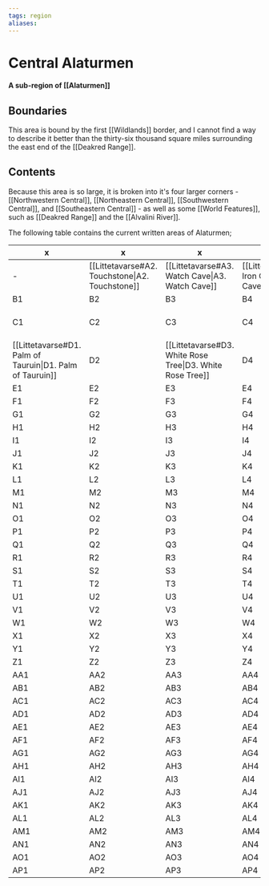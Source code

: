 ```yaml
---
tags: region
aliases:
---
```

# Central Alaturmen
#### A sub-region of [[Alaturmen]]
## Boundaries
This area is bound by the first [[Wildlands]] border, and I cannot find a way to describe it better than the thirty-six thousand square miles surrounding the east end of the [[Deakred Range]].

## Contents
Because this area is so large, it is broken into it's four larger corners - [[Northwestern Central]], [[Northeastern Central]], [[Southwestern Central]], and [[Southeastern Central]] - as well as some [[World Features]], such as [[Deakred Range]] and the [[Alvalini River]].

The following table contains the current written areas of Alaturmen;

| x                                                         | x                                               | x                                                         | x                                             | x                                             | x   | x   | x   | x   | x    | x    | x    | x    | x    | x    | x    | x    | x    | x    | x    | x    | x    | x    | x    | x    | x    | x    | x    | x    | x    | x    | x    |
| --------------------------------------------------------- | ----------------------------------------------- | --------------------------------------------------------- | --------------------------------------------- | --------------------------------------------- | --- | --- | --- | --- | ---- | ---- | ---- | ---- | ---- | ---- | ---- | ---- | ---- | ---- | ---- | ---- | ---- | ---- | ---- | ---- | ---- | ---- | ---- | ---- | ---- | ---- | ---- |
| -                                                         | [[Littetavarse#A2. Touchstone\|A2. Touchstone]] | [[Littetavarse#A3. Watch Cave\|A3. Watch Cave]]           | [[Littetavarse#A4. Iron Cave\|A4. Iron Cave]] | A5                                            | A6  | A7  | A8  | A9  | A10  | A11  | A12  | A13  | A14  | A15  | A16  | A17  | A18  | A19  | A20  | A21  | A22  | A23  | A24  | A25  | A26  | A27  | A28  | A29  | A30  | A31  | A32  |
| B1                                                        | B2                                              | B3                                                        | B4                                            | B5                                            | B6  | B7  | B8  | B9  | B10  | B11  | B12  | B13  | B14  | B15  | B16  | B17  | B18  | B19  | B20  | B21  | B22  | B23  | B24  | B25  | B26  | B27  | B28  | B29  | B30  | B31  | B32  |
| C1                                                        | C2                                              | C3                                                        | C4                                            | [[Littetavarse#C5. Bonesheet\|C5. Bonesheet]] | C6  | C7  | C8  | C9  | C10  | C11  | C12  | C13  | C14  | C15  | C16  | C17  | C18  | C19  | C20  | C21  | C22  | C23  | C24  | C25  | C26  | C27  | C28  | C29  | C30  | C31  | C32  |
| [[Littetavarse#D1. Palm of Tauruin\|D1. Palm of Tauruin]] | D2                                              | [[Littetavarse#D3. White Rose Tree\|D3. White Rose Tree]] | D4                                            | D5                                            | D6  | D7  | D8  | D9  | D10  | D11  | D12  | D13  | D14  | D15  | D16  | D17  | D18  | D19  | D20  | D21  | D22  | D23  | D24  | D25  | D26  | D27  | D28  | D29  | D30  | D31  | D32  |
| E1                                                        | E2                                              | E3                                                        | E4                                            | E5                                            | E6  | E7  | E8  | E9  | E10  | E11  | E12  | E13  | E14  | E15  | E16  | E17  | E18  | E19  | E20  | E21  | E22  | E23  | E24  | E25  | E26  | E27  | E28  | E29  | E30  | E31  | E32  |
| F1                                                        | F2                                              | F3                                                        | F4                                            | F5                                            | F6  | F7  | F8  | F9  | F10  | F11  | F12  | F13  | F14  | F15  | F16  | F17  | F18  | F19  | F20  | F21  | F22  | F23  | F24  | F25  | F26  | F27  | D28  | F29  | F30  | F31  | F32  |
| G1                                                        | G2                                              | G3                                                        | G4                                            | G5                                            | G6  | G7  | G8  | G9  | G10  | G11  | G12  | G13  | G14  | G15  | G16  | G17  | G18  | G19  | G20  | G21  | G22  | G23  | G24  | G25  | G26  | G27  | G28  | G29  | G30  | G31  | G32  |
| H1                                                        | H2                                              | H3                                                        | H4                                            | H5                                            | H6  | H7  | H8  | H9  | H10  | H11  | H12  | H13  | H14  | H15  | H16  | H17  | H18  | H19  | H20  | H21  | H22  | H23  | H24  | H25  | H26  | H27  | H28  | H29  | H30  | H31  | H32  |
| I1                                                        | I2                                              | I3                                                        | I4                                            | I5                                            | I6  | I7  | I8  | I9  | I10  | I11  | I12  | I13  | I14  | I15  | I16  | I17  | I18  | I19  | I20  | I21  | I22  | I23  | I24  | I25  | I26  | I27  | I28  | I29  | I30  | I31  | I32  |
| J1                                                        | J2                                              | J3                                                        | J4                                            | J5                                            | J6  | J7  | J8  | J9  | J10  | J11  | J12  | J13  | J14  | J15  | J16  | J17  | J18  | J19  | J20  | J21  | J22  | J23  | J24  | J25  | J26  | J27  | J28  | J29  | J30  | J31  | J32  |
| K1                                                        | K2                                              | K3                                                        | K4                                            | K5                                            | K6  | K7  | K8  | K9  | K10  | K11  | K12  | K13  | K14  | K15  | K16  | K17  | K18  | K19  | K20  | K21  | K22  | K23  | K24  | K25  | K26  | K27  | K28  | K29  | K30  | K31  | K32  |
| L1                                                        | L2                                              | L3                                                        | L4                                            | L5                                            | L6  | L7  | L8  | L9  | L10  | L11  | L12  | L13  | L14  | L15  | L16  | L17  | L18  | L19  | L20  | L21  | L22  | L23  | L24  | L25  | L26  | L27  | L28  | L29  | L30  | L31  | L32  |
| M1                                                        | M2                                              | M3                                                        | M4                                            | M5                                            | M6  | M7  | M8  | M9  | M10  | M11  | M12  | M13  | M14  | M15  | M16  | M17  | M18  | M19  | M20  | M21  | M22  | M23  | M24  | M25  | M26  | M27  | M28  | M29  | M30  | M31  | M32  |
| N1                                                        | N2                                              | N3                                                        | N4                                            | N5                                            | N6  | N7  | N8  | N9  | N10  | N11  | N12  | N13  | N14  | N15  | N16  | N17  | N18  | N19  | N20  | N21  | N22  | N23  | N24  | N25  | N26  | N27  | N28  | N29  | N30  | N31  | N32  |
| O1                                                        | O2                                              | O3                                                        | O4                                            | O5                                            | O6  | O7  | O8  | O9  | O10  | O11  | O12  | O13  | O14  | O15  | O16  | O17  | O18  | O19  | O20  | O21  | O22  | O23  | O24  | O25  | O26  | O27  | O28  | O29  | O30  | O31  | O32  |
| P1                                                        | P2                                              | P3                                                        | P4                                            | P5                                            | P6  | P7  | P8  | P9  | P10  | P11  | P12  | P13  | P14  | P15  | P16  | P17  | P18  | P19  | P20  | P21  | P22  | P23  | P24  | P25  | P26  | P27  | P28  | P29  | P30  | P31  | P32  |
| Q1                                                        | Q2                                              | Q3                                                        | Q4                                            | Q5                                            | Q6  | Q7  | Q8  | Q9  | Q10  | Q11  | Q12  | Q13  | Q14  | Q15  | Q16  | Q17  | Q18  | Q19  | Q20  | Q21  | Q22  | Q23  | Q24  | Q25  | Q26  | Q27  | Q28  | Q29  | Q30  | Q31  | Q32  |
| R1                                                        | R2                                              | R3                                                        | R4                                            | R5                                            | R6  | R7  | R8  | R9  | R10  | R11  | R12  | R13  | R14  | R15  | R16  | R17  | R18  | R19  | R20  | R21  | R22  | R23  | R24  | R25  | R26  | R27  | R28  | R29  | R30  | R31  | R32  |
| S1                                                        | S2                                              | S3                                                        | S4                                            | S5                                            | S6  | S7  | S8  | S9  | S10  | S11  | S12  | S13  | S14  | S15  | S16  | S17  | S18  | S19  | S20  | S21  | S22  | S23  | S24  | S25  | S26  | S27  | S28  | S29  | S30  | S31  | S32  |
| T1                                                        | T2                                              | T3                                                        | T4                                            | T5                                            | T6  | T7  | T8  | T9  | T10  | T11  | T12  | T13  | T14  | T15  | T16  | T17  | T18  | T19  | T20  | T21  | T22  | T23  | T24  | T25  | T26  | T27  | T28  | T29  | T30  | T31  | T32  |
| U1                                                        | U2                                              | U3                                                        | U4                                            | U5                                            | U6  | U7  | U8  | U9  | U10  | U11  | U12  | U13  | U14  | U15  | U16  | U17  | U18  | U19  | U20  | U21  | U22  | U23  | U24  | U25  | U26  | U27  | U28  | U29  | U30  | U31  | U32  |
| V1                                                        | V2                                              | V3                                                        | V4                                            | V5                                            | V6  | V7  | V8  | V9  | V10  | V11  | V12  | V13  | V14  | V15  | V16  | V17  | V18  | V19  | V20  | V21  | V22  | V23  | V24  | V25  | V26  | V27  | V28  | V29  | V30  | V31  | V32  |
| W1                                                        | W2                                              | W3                                                        | W4                                            | W5                                            | W6  | W7  | W8  | W9  | W10  | W11  | W12  | W13  | W14  | W15  | W16  | W17  | W18  | W19  | W20  | W21  | W22  | W23  | W24  | W25  | W26  | W27  | W28  | W29  | W30  | W31  | W32  |
| X1                                                        | X2                                              | X3                                                        | X4                                            | X5                                            | X6  | X7  | X8  | X9  | X10  | X11  | X12  | X13  | X14  | X15  | X16  | X17  | X18  | X19  | X20  | X21  | X22  | X23  | X24  | X25  | X26  | X27  | X28  | X29  | X30  | X31  | X32  |
| Y1                                                        | Y2                                              | Y3                                                        | Y4                                            | Y5                                            | Y6  | Y7  | Y8  | Y9  | Y10  | Y11  | Y12  | Y13  | Y14  | Y15  | Y16  | Y17  | Y18  | Y19  | Y20  | Y21  | Y22  | Y23  | Y24  | Y25  | Y26  | Y27  | Y28  | Y29  | Y30  | Y31  | Y32  |
| Z1                                                        | Z2                                              | Z3                                                        | Z4                                            | Z5                                            | Z6  | Z7  | Z8  | Z9  | Z10  | Z11  | Z12  | Z13  | Z14  | Z15  | Z16  | Z17  | Z18  | Z19  | Z20  | Z21  | Z22  | Z23  | Z24  | Z25  | Z26  | Z27  | Z28  | Z29  | Z30  | Z31  | Z32  |
| AA1                                                       | AA2                                             | AA3                                                       | AA4                                           | AA5                                           | AA6 | AA7 | AA8 | AA9 | AA10 | AA11 | AA12 | AA13 | AA14 | AA15 | AA16 | AA17 | AA18 | AA19 | AA20 | AA21 | AA22 | AA23 | AA24 | AA25 | AA26 | AA27 | AA28 | AA29 | AA30 | AA31 | AA32 |
| AB1                                                       | AB2                                             | AB3                                                       | AB4                                           | AB5                                           | AB6 | AB7 | AB8 | AB9 | AB10 | AB11 | AB12 | AB13 | AB14 | AB15 | AB16 | AB17 | AB18 | AB19 | AB20 | AB21 | AB22 | AB23 | AB24 | AB25 | AB26 | AB27 | AB28 | AB29 | AB30 | AB31 | AB32 |
| AC1                                                       | AC2                                             | AC3                                                       | AC4                                           | AC5                                           | AC6 | AC7 | AC8 | AC9 | AC10 | AC11 | AC12 | AC13 | AC14 | AC15 | AC16 | AC17 | AC18 | AC19 | AC20 | AC21 | AC22 | AC23 | AC24 | AC25 | AC26 | AC27 | AC28 | AC29 | AC30 | AC31 | AC32 |
| AD1                                                       | AD2                                             | AD3                                                       | AD4                                           | AD5                                           | AD6 | AD7 | AD8 | AD9 | AD10 | AD11 | AD12 | AD13 | AD14 | AD15 | AD16 | AD17 | AD18 | AD19 | AD20 | AD21 | AD22 | AD23 | AD24 | AD25 | AD26 | AD27 | AD28 | AD29 | AD30 | AD31 | AD32 |
| AE1                                                       | AE2                                             | AE3                                                       | AE4                                           | AE5                                           | AE6 | AE7 | AE8 | AE9 | AE10 | AE11 | AE12 | AE13 | AE14 | AE15 | AE16 | AE17 | AE18 | AE19 | AE20 | AE21 | AE22 | AE23 | AE24 | AE25 | AE26 | AE27 | AE28 | AE29 | AE30 | AE31 | AE32 |
| AF1                                                       | AF2                                             | AF3                                                       | AF4                                           | AF5                                           | AF6 | AF7 | AF8 | AF9 | AF10 | AF11 | AF12 | AF13 | AF14 | AF15 | AF16 | AF17 | AF18 | AF19 | AF20 | AF21 | AF22 | AF23 | AF24 | AF25 | AF26 | AF27 | AF28 | AF29 | AF30 | AF31 | AF32 |
| AG1                                                       | AG2                                             | AG3                                                       | AG4                                           | AG5                                           | AG6 | AG7 | AG8 | AG9 | AG10 | AG11 | AG12 | AG13 | AG14 | AG15 | AG16 | AG17 | AG18 | AG19 | AG20 | AG21 | AG22 | AG23 | AG24 | AG25 | AG26 | AG27 | AG28 | AG29 | AG30 | AG31 | AG32 |
| AH1                                                       | AH2                                             | AH3                                                       | AH4                                           | AH5                                           | AH6 | AH7 | AH8 | AH9 | AH10 | AH11 | AH12 | AH13 | AH14 | AH15 | AH16 | AH17 | AH18 | AH19 | AH20 | AH21 | AH22 | AH23 | AH24 | AH25 | AH26 | AH27 | AH28 | AH29 | AH30 | AH31 | AH32 |
| AI1                                                       | AI2                                             | AI3                                                       | AI4                                           | AI5                                           | AI6 | AI7 | AI8 | AI9 | AI10 | AI11 | AI12 | AI13 | AI14 | AI15 | AI16 | AI17 | AI18 | AI19 | AI20 | AI21 | AI22 | AI23 | AI24 | AI25 | AI26 | AI27 | AI28 | AI29 | AI30 | AI31 | AI32 |
| AJ1                                                       | AJ2                                             | AJ3                                                       | AJ4                                           | AJ5                                           | AJ6 | AJ7 | AJ8 | AJ9 | AJ10 | AJ11 | AJ12 | AJ13 | AJ14 | AJ15 | AJ16 | AJ17 | AJ18 | AJ19 | AJ20 | AJ21 | AJ22 | AJ23 | AJ24 | AJ25 | AJ26 | AJ27 | AJ28 | AJ29 | AJ30 | AJ31 | AJ32 |
| AK1                                                       | AK2                                             | AK3                                                       | AK4                                           | AK5                                           | AK6 | AK7 | AK8 | AK9 | AK10 | AK11 | AK12 | AK13 | AK14 | AK15 | AK16 | AK17 | AK18 | AK19 | AK20 | AK21 | AK22 | AK23 | AK24 | AK25 | AK26 | AK27 | AK28 | AK29 | AK30 | AK31 | AK32 |
| AL1                                                       | AL2                                             | AL3                                                       | AL4                                           | AL5                                           | AL6 | AL7 | AL8 | AL9 | AL10 | AL11 | AL12 | AL13 | AL14 | AL15 | AL16 | AL17 | AL18 | AL19 | AL20 | AL21 | AL22 | AL23 | AL24 | AL25 | AL26 | AL27 | AL28 | AL29 | AL30 | AL31 | AL32 |
| AM1                                                       | AM2                                             | AM3                                                       | AM4                                           | AM5                                           | AM6 | AM7 | AM8 | AM9 | AM10 | AM11 | AM12 | AM13 | AM14 | AM15 | AM16 | AM17 | AM18 | AM19 | AM20 | AM21 | AM22 | AM23 | AM24 | AM25 | AM26 | AM27 | AM28 | AM29 | AM30 | AM31 | AM32 |
| AN1                                                       | AN2                                             | AN3                                                       | AN4                                           | AN5                                           | AN6 | AN7 | AN8 | AN9 | AN10 | AN11 | AN12 | AN13 | AN14 | AN15 | AN16 | AN17 | AN18 | AN19 | AN20 | AN21 | AN22 | AN23 | AN24 | AN25 | AN26 | AN27 | AN28 | AN29 | AN30 | AN31 | AN32 |
| AO1                                                       | AO2                                             | AO3                                                       | AO4                                           | AO5                                           | AO6 | AO7 | AO8 | AO9 | AO10 | AO11 | AO12 | AO13 | AO14 | AO15 | AO16 | AO17 | AO18 | AO19 | AO20 | AO21 | AO22 | AO23 | AO24 | AO25 | AO26 | AO27 | AO28 | AO29 | AO30 | AO31 | AO32 |
| AP1                                                       | AP2                                             | AP3                                                       | AP4                                           | AP5                                           | AP6 | AP7 | AP8 | AP9 | AP10 | AP11 | AP12 | AP13 | AP14 | AP15 | AP16 | AP17 | AP18 | AP19 | AP20 | AP21 | AP22 | AP23 | AP24 | AP25 | AP26 | AP27 | AP28 | AP29 | AP30 | AP31 | AP32 |
